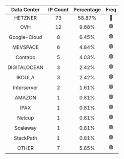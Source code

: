 | Data Center | IP Count | Percentage | Freq |
|:------------:|:--------:|:-----------:|:-----:|
| HETZNER | 73 | 58.87% | 🔴 |
| OVH | 12 | 9.68% | 🟢 |
| Google-Cloud | 8 | 6.45% | 🟢 |
| MEVSPACE | 6 | 4.84% | 🟢 |
| Contabo | 5 | 4.03% | 🟢 |
| DIGITALOCEAN | 3 | 2.42% | 🟢 |
| IKOULA | 3 | 2.42% | 🟢 |
| Interserver | 2 | 1.61% | 🟢 |
| AMAZON | 1 | 0.81% | 🟢 |
| IPAX | 1 | 0.81% | 🟢 |
| Netcup | 1 | 0.81% | 🟢 |
| Scaleway | 1 | 0.81% | 🟢 |
| StackPath | 1 | 0.81% | 🟢 |
| OTHER | 7 | 5.65% | 🟢 |
